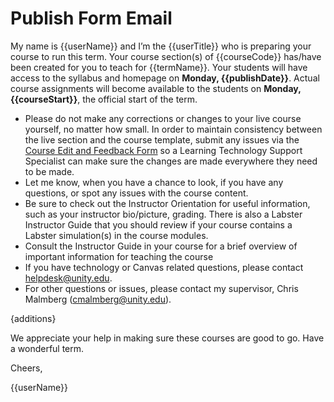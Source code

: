# Publish Form Email
<p>My name is {{userName}} and I’m the {{userTitle}} who is preparing your course to run
            this term.
            Your course section(s) of {{courseCode}} has/have been created for you to teach
            for {{termName}}. Your students will
            have access to the syllabus and homepage on <strong>Monday, {{publishDate}}</strong>.
            Actual course assignments will become available to the students
            on <strong>Monday, {{courseStart}}</strong>,
            the official start of the term.</p>
        <ul>
            <li>Please do not make any corrections or changes to your live course yourself, no matter how small. In
                order to maintain consistency between the live section and the course template,
                submit any issues via the <a href='https://docs.google.com/forms/d/e/1FAIpQLSeybl9b-xk-pL1bsWX7x9esQYoHHyi3rPPOq75mK4Q4n4b5tQ/viewform'>Course Edit and Feedback Form</a> so a Learning Technology Support Specialist can
                make sure the changes are made everywhere they need to be made.
            </li>
            <li>Let me know, when you have a chance to look, if you have any questions, or spot any issues with the
                course content.
            </li>
            <li>Be sure to check out the Instructor Orientation for useful information, such as your instructor
                bio/picture, grading. There is also a Labster Instructor Guide that you should review if your course
                contains a Labster simulation(s) in the course modules.
            </li>
            <li>Consult the Instructor Guide in your course for a brief overview of important information for teaching
                the course
            </li>
            <li>If you have technology or Canvas related questions, please contact <a
                href='mailto:helpdesk@unity.edu'>helpdesk@unity.edu</a>.
            </li>
            <li>For other questions or issues, please contact my supervisor, Chris Malmberg (<a
                href='mailto:cmalmberg@unity.edu'>cmalmberg@unity.edu</a>).
            </li>
        </ul>
        {additions}
        <p>We appreciate your help in making sure these courses are good to go. Have a wonderful term.</p>
        <p>Cheers,</p>
        <p>{{userName}}</p>

